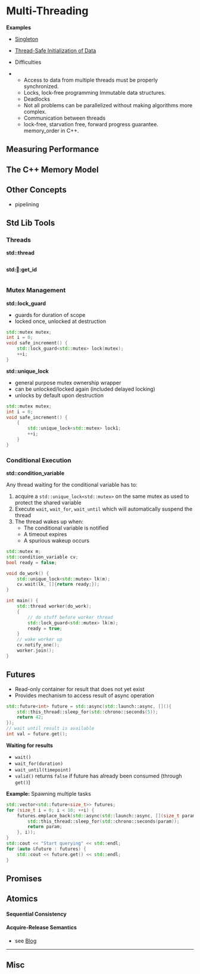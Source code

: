 # Multi-Threading



**Examples**

- [Singleton](http://www.modernescpp.com/index.php/thread-safe-initialization-of-a-singleton)

- [Thread-Safe Initialization of Data](http://www.modernescpp.com/index.php/thread-safe-initialization-of-data)



- Difficulties

- - Access to data from multiple threads must be properly synchronized.
  - Locks, lock-free programming Immutable data structures.
  - Deadlocks
  - Not all problems can be parallelized without making algorithms more complex.
  - Communication between threads
  - lock-free, starvation free, forward progress guarantee. memory_order in C++.



## Measuring Performance



## The C++ Memory Model







## Other Concepts

- pipelining



## Std Lib Tools

### Threads

**std::thread**

```cpp

```

**std::thread::get_id**

```cpp

```



### Mutex Management

**std::lock_guard**

- guards for duration of scope
- locked once, unlocked at destruction

```cpp
std::mutex mutex;
int i = 0;
void safe_increment() {
    std::lock_guard<std::mutex> lock(mutex);
    ++i;
}
```

**std::unique_lock**

- general purpose mutex ownership wrapper
- can be unlocked/locked again (included delayed locking)
- unlocks by default upon destruction

```cpp
std::mutex mutex;
int i = 0;
void safe_increment() {
    {
        std::unique_lock<std::mutex> lock1;
        ++i;
    }
}
```



### Conditional Execution

**std::condition_variable**

Any thread waiting for the conditional variable has to:

1. acquire a `std::unique_lock<std::mutex>` on the same mutex as used to protect the shared variable
2. Execute `wait`, `wait_for`, `wait_until` which will automatically suspend the thread
3. The thread wakes up when:
   - The conditional variable is notified
   - A timeout expires
   - A spurious wakeup occurs

```cpp
std::mutex m;
std::condition_variable cv;
bool ready = false;

void do_work() {
    std::unique_lock<std::mutex> lk(m);
    cv.wait(lk, []{return ready;});
}

int main() {
    std::thread worker(do_work);
    {
        // do stuff before worker thread
        std::lock_guard<std::mutex> lk(m);
        ready = true;
    }
    // wake worker up
    cv.notify_one();
    worker.join();
}
```



## Futures

- Read-only container for result that does not yet exist
- Provides mechanism to access result of async operation



```cpp
std::future<int> future = std::async(std::launch::async, [](){
    std::this_thread::sleep_for(std::chrono::seconds(5));
    return 42;
});
// wait until result is available
int val = future.get();
```



**Waiting for results**

- `wait()`
- `wait_for(duration)`
- `wait_until(timepoint)`
- `valid()` returns `false` if future has already been consumed (through `get()`)



**Example:** Spawning multiple tasks

```cpp
std::vector<std::future<size_t>> futures;
for (size_t i = 0; i < 10; ++i) {
    futures.emplace_back(std::async(std::launch::async, [](size_t param){
        std::this_thread::sleep_for(std::chrono::seconds(param));
        return param;
    }, i));
}
std::cout << "Start querying" << std::endl;
for (auto &future : futures) {
    std::cout << future.get() << std::endl;
}
```







## Promises







## Atomics



#### Sequential Consistency



#### Acquire-Release Semantics



- see [Blog](http://www.modernescpp.com/index.php/acquire-release-semantic)



-----------------

## Misc







